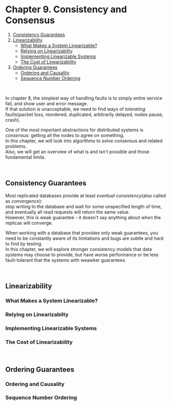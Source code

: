 # Chapter 9. Consistency and Consensus

1. [Consistency Guarantees](#Consistency-Guarantees)
2. [Linearizability](#Linearizability)
    - [What Makes a System Linearizable?](#What-Makes-a-System-Linearizable?)
    - [Relying on Linearizabilty](#Relying-on-Linearizabilty)
    - [Implementing Linearizable Systems](#Implementing-Linearizable-Systems)
    - [The Cost of Linearizability](#The-Cost-of-Linearizability)
3. [Ordering Guarantees](#Ordering-Guarantees)
    - [Ordering and Causality](#Ordering-and-Causality)
    - [Sequence Number Ordering](#Sequence-Number-Ordering)

<br/>

In chapter 8, the simplest way of handling faults is to simply entire service fail, and show user and error message.  
If that solution is unacceptable, we need to find ways of _tolerating_ faults(packet loss, reordered, duplicated, arbitrarily delayed, nodes pause, crash).  

One of the most important abstractions for distributed systems is _consensus_: getting all the nodes to agree on something.  
In this chapter, we will look into algorithms to solve consensus and related problems.  
Also, we will get an overview of what is and isn't possible and those fundamental limits.  

<br/>

## Consistency Guarantees

Most replicated databases provide at least _eventual consistency_(also called as _convergence_):  
stop writing to the database and wait for some unspecified length of time, and eventually all read requests will return the same value.  
However, this is weak guarantee - it doesn't say anything about _when_ the replicas will converge.  

When working with a database that provides only weak guarantees, you need to be constantly aware of its limitations and bugs are subtle and hard to find by testing.  
In this chapter, we will explore stronger consistency models that data systems may choose to provide, but have worse performance or be less fault-tolerant that the systems with weawker guarantees.

<br/>

## Linearizability

### What Makes a System Linearizable?

### Relying on Linearizabilty

### Implementing Linearizable Systems

### The Cost of Linearizability

<br/>

## Ordering Guarantees

### Ordering and Causality

### Sequence Number Ordering